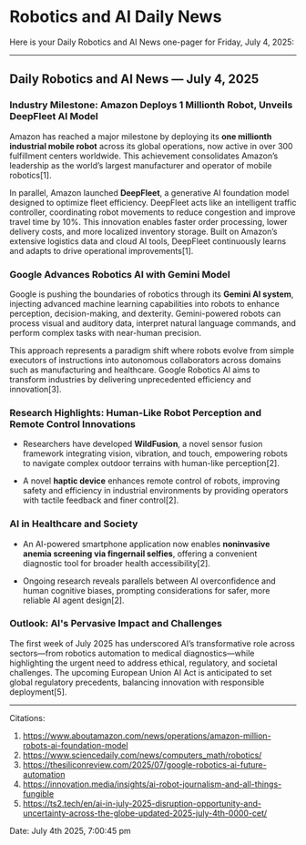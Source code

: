# Robotics and AI Daily News

Here is your Daily Robotics and AI News one-pager for Friday, July 4, 2025:

---

## Daily Robotics and AI News — July 4, 2025

### Industry Milestone: Amazon Deploys 1 Millionth Robot, Unveils DeepFleet AI Model

Amazon has reached a major milestone by deploying its **one millionth industrial mobile robot** across its global operations, now active in over 300 fulfillment centers worldwide. This achievement consolidates Amazon’s leadership as the world’s largest manufacturer and operator of mobile robotics[1].

In parallel, Amazon launched **DeepFleet**, a generative AI foundation model designed to optimize fleet efficiency. DeepFleet acts like an intelligent traffic controller, coordinating robot movements to reduce congestion and improve travel time by 10%. This innovation enables faster order processing, lower delivery costs, and more localized inventory storage. Built on Amazon’s extensive logistics data and cloud AI tools, DeepFleet continuously learns and adapts to drive operational improvements[1].

### Google Advances Robotics AI with Gemini Model

Google is pushing the boundaries of robotics through its **Gemini AI system**, injecting advanced machine learning capabilities into robots to enhance perception, decision-making, and dexterity. Gemini-powered robots can process visual and auditory data, interpret natural language commands, and perform complex tasks with near-human precision.

This approach represents a paradigm shift where robots evolve from simple executors of instructions into autonomous collaborators across domains such as manufacturing and healthcare. Google Robotics AI aims to transform industries by delivering unprecedented efficiency and innovation[3].

### Research Highlights: Human-Like Robot Perception and Remote Control Innovations

- Researchers have developed **WildFusion**, a novel sensor fusion framework integrating vision, vibration, and touch, empowering robots to navigate complex outdoor terrains with human-like perception[2].
  
- A novel **haptic device** enhances remote control of robots, improving safety and efficiency in industrial environments by providing operators with tactile feedback and finer control[2].

### AI in Healthcare and Society

- An AI-powered smartphone application now enables **noninvasive anemia screening via fingernail selfies**, offering a convenient diagnostic tool for broader health accessibility[2].
  
- Ongoing research reveals parallels between AI overconfidence and human cognitive biases, prompting considerations for safer, more reliable AI agent design[2].

### Outlook: AI's Pervasive Impact and Challenges

The first week of July 2025 has underscored AI’s transformative role across sectors—from robotics automation to medical diagnostics—while highlighting the urgent need to address ethical, regulatory, and societal challenges. The upcoming European Union AI Act is anticipated to set global regulatory precedents, balancing innovation with responsible deployment[5].

---

Citations:
1. https://www.aboutamazon.com/news/operations/amazon-million-robots-ai-foundation-model
2. https://www.sciencedaily.com/news/computers_math/robotics/
3. https://thesiliconreview.com/2025/07/google-robotics-ai-future-automation
4. https://innovation.media/insights/ai-robot-journalism-and-all-things-fungible
5. https://ts2.tech/en/ai-in-july-2025-disruption-opportunity-and-uncertainty-across-the-globe-updated-2025-july-4th-0000-cet/

Date: July 4th 2025, 7:00:45 pm